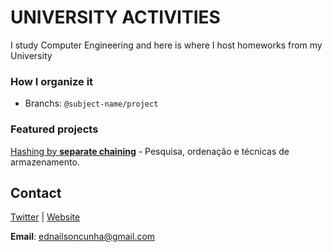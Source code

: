 # UNIVERSITY ACTIVITIES
I study Computer Engineering and here is where I host homeworks from my University
### How I organize it
* Branchs: `@subject-name/project`
### Featured projects
[Hashing by **separate chaining**](https://www.twitter.com/juniorvbc) - Pesquisa, ordenação e técnicas de armazenamento.
## Contact
[Twitter](https://www.twitter.com/juniorvbc) | [Website](https://ednailson.github.io/) 

**Email**: ednailsoncunha@gmail.com
